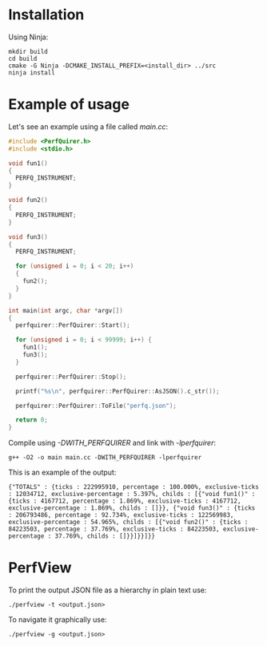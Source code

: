 # Installation

Using Ninja:

```
mkdir build
cd build
cmake -G Ninja -DCMAKE_INSTALL_PREFIX=<install_dir> ../src
ninja install
```

# Example of usage

Let's see an example using a file called *main.cc*:

```c++
#include <PerfQuirer.h>
#include <stdio.h>

void fun1()
{
  PERFQ_INSTRUMENT;
}

void fun2()
{
  PERFQ_INSTRUMENT;
}

void fun3()
{
  PERFQ_INSTRUMENT;

  for (unsigned i = 0; i < 20; i++)
  {
    fun2();
  }
}

int main(int argc, char *argv[])
{
  perfquirer::PerfQuirer::Start();

  for (unsigned i = 0; i < 99999; i++) {
    fun1();
    fun3();
  }

  perfquirer::PerfQuirer::Stop();

  printf("%s\n", perfquirer::PerfQuirer::AsJSON().c_str());

  perfquirer::PerfQuirer::ToFile("perfq.json");

  return 0;
}
```


Compile using *-DWITH_PERFQUIRER* and link with *-lperfquirer*:

```
g++ -O2 -o main main.cc -DWITH_PERFQUIRER -lperfquirer
```

This is an example of the output:

```
{"TOTALS" : {ticks : 222995910, percentage : 100.000%, exclusive-ticks : 12034712, exclusive-percentage : 5.397%, childs : [{"void fun1()" : {ticks : 4167712, percentage : 1.869%, exclusive-ticks : 4167712, exclusive-percentage : 1.869%, childs : []}}, {"void fun3()" : {ticks : 206793486, percentage : 92.734%, exclusive-ticks : 122569983, exclusive-percentage : 54.965%, childs : [{"void fun2()" : {ticks : 84223503, percentage : 37.769%, exclusive-ticks : 84223503, exclusive-percentage : 37.769%, childs : []}}]}}]}}
```

# PerfView

To print the output JSON file as a hierarchy in plain text use:

```
./perfview -t <output.json>
```

To navigate it graphically use:

```
./perfview -g <output.json>
```

